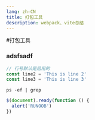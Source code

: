 ```yaml
---
lang: zh-CN
title: 打包工具
description: webpack、vite总结
---
```


#打包工具

### adsfsadf

```ts
// 行号默认是启用的
const line2 = 'This is line 2'
const line3 = 'This is line 3'
```

```shell
ps -ef | grep
```

```javascript
$(document).ready(function () {
  alert('RUNOOB')
})
```
